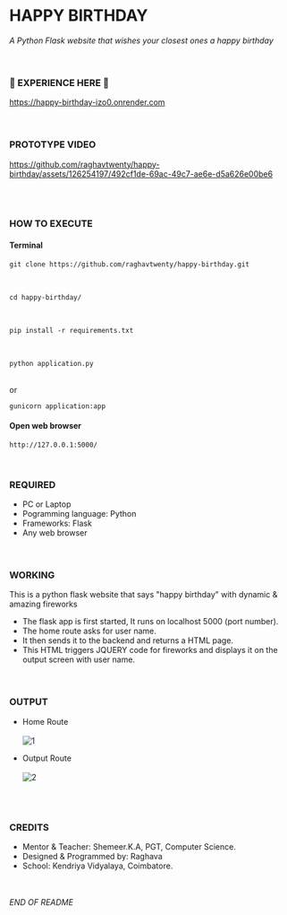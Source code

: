 # HAPPY BIRTHDAY
_A Python Flask website that wishes your closest ones a happy birthday_
<br><br><br>


### 🌟 EXPERIENCE HERE 🌟
https://happy-birthday-izo0.onrender.com
<br><br><br>


### PROTOTYPE VIDEO
https://github.com/raghavtwenty/happy-birthday/assets/126254197/492cf1de-69ac-49c7-ae6e-d5a626e00be6

<br><br>

### HOW TO EXECUTE

#### Terminal
```
git clone https://github.com/raghavtwenty/happy-birthday.git
```
<br>

```
cd happy-birthday/
```
<br>

```
pip install -r requirements.txt
```
<br>

```
python application.py
```
<br>
or 

```
gunicorn application:app
```

#### Open web browser
```
http://127.0.0.1:5000/
```
<br>


### REQUIRED
- PC or Laptop <br>
- Pogramming language: Python <br>
- Frameworks: Flask
- Any web browser
<br><br><br>


### WORKING
This is a python flask website that says "happy birthday" with dynamic & amazing fireworks
- The flask app is first started, It runs on localhost 5000 (port number).
- The home route asks for user name.
- It then sends it to the backend and returns a HTML page.
- This HTML triggers JQUERY code for fireworks and displays it on the output screen with user name.
<br><br><br>


### OUTPUT

- Home Route <br><br>
![1](https://github.com/raghavtwenty/happy-birthday/assets/126254197/a0111059-f2d0-4e93-98e3-f96525fa8fe9)


- Output Route <br><br>
![2](https://github.com/raghavtwenty/happy-birthday/assets/126254197/0a9ebaec-030f-4be9-971f-d267f4dc3b73)

<br><br>

### CREDITS
- Mentor & Teacher: Shemeer.K.A, PGT, Computer Science. <br>
- Designed & Programmed by: Raghava <br>
- School: Kendriya Vidyalaya, Coimbatore. <br>
<br><br>

_END OF README_
